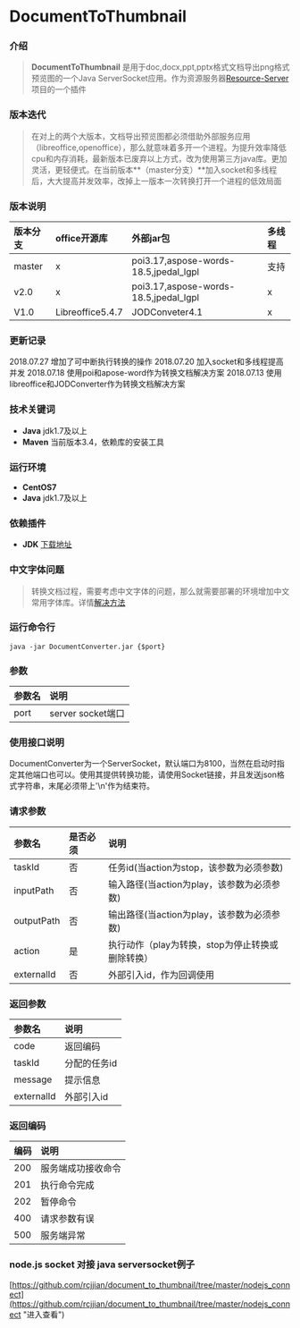 # DocumentToThumbnail  #

### 介绍 ###
>**DocumentToThumbnail** 是用于doc,docx,ppt,pptx格式文档导出png格式预览图的一个Java ServerSocket应用。作为资源服务器[Resource-Server](http://gitlab.dtedu.com/ruanchangjian/resource-server/tree/master "resource-server")项目的一个插件

### 版本迭代 ###
>在对上的两个大版本，文档导出预览图都必须借助外部服务应用（libreoffice,openoffice），那么就意味着多开一个进程。为提升效率降低cpu和内存消耗，最新版本已废弃以上方式，改为使用第三方java库。更加灵活，更轻便式。在当前版本**（master分支）**加入socket和多线程后，大大提高并发效率，改掉上一版本一次转换打开一个进程的低效局面

### 版本说明 ###
|版本分支|office开源库|外部jar包|多线程|
|:----|:---|:---|:---|
|master | x  | poi3.17,aspose-words-18.5,jpedal_lgpl |支持|
|v2.0 | x  | poi3.17,aspose-words-18.5,jpedal_lgpl |x|
|V1.0 |Libreoffice5.4.7  |JODConveter4.1|x|

### 更新记录 ###
2018.07.27 增加了可中断执行转换的操作
2018.07.20 加入socket和多线程提高并发
2018.07.18 使用poi和apose-word作为转换文档解决方案
2018.07.13 使用libreoffice和JODConverter作为转换文档解决方案

### 技术关键词 ###
- **Java** jdk1.7及以上
- **Maven** 当前版本3.4，依赖库的安装工具

### 运行环境 ###
- **CentOS7** 
- **Java** jdk1.7及以上

### 依赖插件  ###
- **JDK** [下载地址](http://www.oracle.com/technetwork/java/javase/downloads/index.html "下载地址")

### 中文字体问题 ###
>转换文档过程，需要考虑中文字体的问题，那么就需要部署的环境增加中文常用字体库。详情[解决方法](https://blog.csdn.net/wlwlwlwl015/article/details/51482065 "解决方法")

### 运行命令行 ###
    java -jar DocumentConverter.jar {$port}
    
### 参数 ###
|参数名|说明|
|:----|:---|
|port |server socket端口 |

### 使用接口说明 ###
DocumentConverter为一个ServerSocket，默认端口为8100，当然在启动时指定其他端口也可以。使用其提供转换功能，请使用Socket链接，并且发送json格式字符串，末尾必须带上'\n'作为结束符。

### 请求参数 ###
|参数名|是否必须|说明|
|:----|:---|:---|
|taskId | 否|任务id(当action为stop，该参数为必须参数)|
|inputPath |否| 输入路径(当action为play，该参数为必须参数) |
|outputPath |否| 输出路径(当action为play，该参数为必须参数)|
|action |是| 执行动作（play为转换，stop为停止转换或删除转换） |
|externalId |否| 外部引入id，作为回调使用 |

### 返回参数 ###
|参数名|说明|
|:----|:---|
|code | 返回编码|
|taskId | 分配的任务id |
|message | 提示信息 |
|externalId | 外部引入id |

### 返回编码 ###
|编码|说明|
|:----|:---|
|200 | 服务端成功接收命令|
|201 | 执行命令完成 |
|202 | 暂停命令 |
|400 | 请求参数有误 |
|500 | 服务端异常 |

### node.js socket 对接 java serversocket例子 ###
[https://github.com/rcjjian/document_to_thumbnail/tree/master/nodejs_connect](https://github.com/rcjjian/document_to_thumbnail/tree/master/nodejs_connect "进入查看")